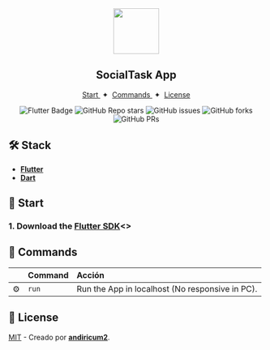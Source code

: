 

<div align="center">
<img src="./assets/images/logo.png" height="90px" width="auto" /> 
<h2>
    SocialTask App
</h2>

</div>

<div align="center">
    <a href="#🚀-start">
        Start
    </a>
    <span>&nbsp;✦&nbsp;</span>
    <a href="#🧞-commands">
        Commands
    </a>
    <span>&nbsp;✦&nbsp;</span>
    <a href="#🔑-license">
        License
    </a>
   
</div>

<p></p>

<div align="center">

![Flutter Badge](https://img.shields.io/badge/Flutter-%2302569B.svg?style=for-the-badge&logo=Flutter&logoColor=white)
![GitHub Repo stars](https://img.shields.io/github/stars/SocialTask/SocialTask)
![GitHub issues](https://img.shields.io/github/issues/SocialTask/SocialTask)
![GitHub forks](https://img.shields.io/github/forks/SocialTask/SocialTask)
![GitHub PRs](https://img.shields.io/github/issues-pr/SocialTask/SocialTask)

</div>

## 🛠️ Stack

- [**Flutter**](https://flutter.dev)
- [**Dart**](https://dart.dev)


## 🚀 Start

### 1. Download the [Flutter SDK](https://flutter.dev/docs/get-started/install)<>


## 🧞 Commands

|     | Command          | Acción                                        |
| :-- | :--------------- | :-------------------------------------------- |
| ⚙️  | `run`            | Run the App in localhost (No responsive in PC).  |



## 🔑 License

[MIT](LICENSE) - Creado por [**andiricum2**](https://github.com/andiricum2).